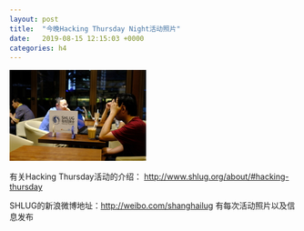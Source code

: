 ```yaml
---
layout: post
title:  "今晚Hacking Thursday Night活动照片"
date:   2019-08-15 12:15:03 +0000
categories: h4
---
```


[<img src='https://raw.githubusercontent.com/shanghailug/res2019q3/master/j815.h4/j815_2013_0600+08.240x160.jpg'>](https://raw.githubusercontent.com/shanghailug/res2019q3/master/j815.h4/j815_2013_0600+08.JPG)

有关Hacking Thursday活动的介绍：
http://www.shlug.org/about/#hacking-thursday

SHLUG的新浪微博地址：http://weibo.com/shanghailug 有每次活动照片以及信息发布


